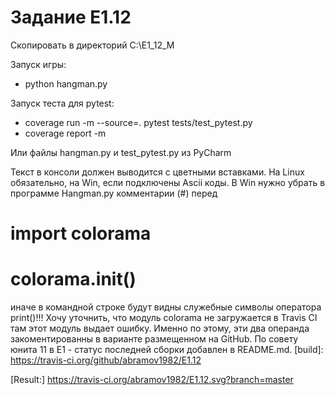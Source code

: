 # Задание E1.12

Скопировать в директорий C:\E1_12_M

  Запуск игры:
  - python hangman.py

  Запуск теста для pytest:
  - coverage run -m --source=. pytest tests/test_pytest.py
  - coverage report -m

Или файлы  hangman.py и test_pytest.py из PyCharm

Текст в консоли должен выводится с цветными вставками.
На Linux обязательно, на Win, если подключены Ascii коды.
В Win нужно убрать в программе Hangman.py
комментарии (#) перед
# import colorama
# colorama.init()
иначе в командной строке будут видны служебные символы оператора print()!!!
Хочу уточнить, что модуль colorama не загружается в Travis CI
там этот модуль выдает ошибку.
Именно по этому, эти два операнда закоментированны в варианте размещенном на GitHub.
По совету юнита 11 в E1 - статус последней сборки добавлен в README.md.
[build]:  https://travis-ci.org/github/abramov1982/E1.12

[Result:] https://travis-ci.org/abramov1982/E1.12.svg?branch=master

